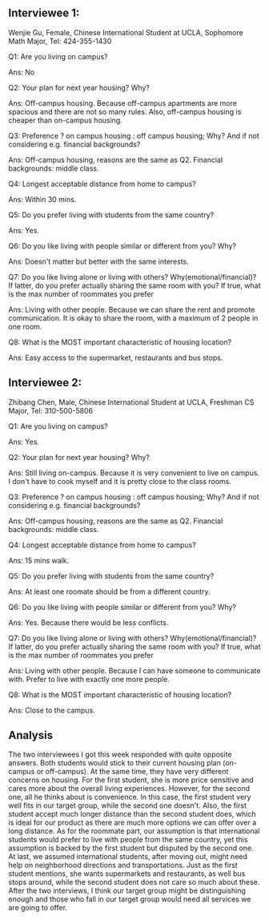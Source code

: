 ## Interviewee 1: 

Wenjie Gu, Female, Chinese International Student at UCLA, Sophomore Math Major, Tel: 424-355-1430



Q1: Are you living on campus?

Ans: No



Q2: Your plan for next year housing? Why?

Ans: Off-campus housing. Because off-campus apartments are more spacious and there are not so many rules. Also, off-campus housing is cheaper than on-campus housing.



Q3: Preference ? on campus housing : off campus housing; Why? And if not considering e.g. financial backgrounds?

Ans: Off-campus housing, reasons are the same as Q2. Financial backgrounds: middle class.



Q4: Longest acceptable distance from home to campus?

Ans: Within 30 mins.



Q5: Do you prefer living with students from the same country?

Ans: Yes.



Q6: Do you like living with people similar or different from you? Why?

Ans: Doesn't matter but better with the same interests.



Q7: Do you like living alone or living with others? Why(emotional/financial)? If latter, do you prefer actually sharing the same room with you? If true, what is the max number of roommates you prefer

Ans: Living with other people. Because we can share the rent and promote communication. It is okay to share the room, with a maximum of 2 people in one room.



Q8: What is the MOST important characteristic of housing location?

Ans: Easy access to the supermarket, restaurants and bus stops.



## Interviewee 2:

Zhibang Chen, Male, Chinese International Student at UCLA, Freshman CS Major, Tel: 310-500-5806



Q1: Are you living on campus?

Ans: Yes.



Q2: Your plan for next year housing? Why?

Ans: Still living on-campus. Because it is very convenient to live on campus. I don't have to cook myself and it is pretty close to the class rooms. 



Q3: Preference ? on campus housing : off campus housing; Why? And if not considering e.g. financial backgrounds?

Ans: Off-campus housing, reasons are the same as Q2. Financial backgrounds: middle class.



Q4: Longest acceptable distance from home to campus?

Ans: 15 mins walk.



Q5: Do you prefer living with students from the same country?

Ans: At least one roomate should be from a different country.



Q6: Do you like living with people similar or different from you? Why?

Ans: Yes. Because there would be less conflicts.



Q7: Do you like living alone or living with others? Why(emotional/financial)? If latter, do you prefer actually sharing the same room with you? If true, what is the max number of roommates you prefer

Ans: Living with other people. Because I can have someone to communicate with. Prefer to live with exactly one more people. 



Q8: What is the MOST important characteristic of housing location?

Ans: Close to the campus.



## Analysis

The two interviewees I got this week responded with quite opposite answers. Both students would stick to their current housing plan (on-campus or off-campus). At the same time, they have very different concerns on housing. For the first student, she is more price sensitive and cares more about the overall living experiences. However, for the second one, all he thinks about is convenience. In this case, the first student very well fits in our target group, while the second one doesn't. Also, the first student accept much longer distance than the second student does, which is ideal for our product as there are much more options we can offer over a long distance. As for the roommate part, our assumption is that international students would prefer to live with people from the same country, yet this assumption is backed by the first student but disputed by the second one. At last, we assumed international students, after moving out, might need help on neighborhood directions and transportations. Just as the first student mentions, she wants supermarkets and restaurants, as well bus stops around, while the second student does not care so much about these. After the two interviews, I think our target group might be distinguishing enough and those who fall in our target group would need all services we are going to offer.